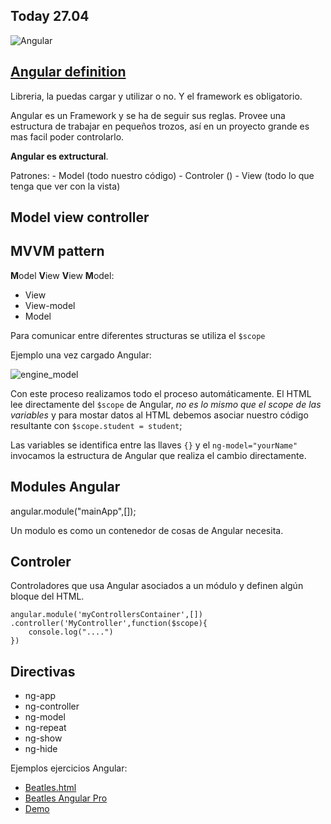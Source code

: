 ## Today 27.04 


![Angular](img/angular.png)

## [Angular definition](https://skylabcoders.github.io/bootcamp-abril2017/?full#angular)

Libreria, la puedas cargar y utilizar o no.
Y el framework es obligatorio.

Angular es un Framework y se ha de seguir sus reglas.
Provee una estructura de trabajar en pequeños trozos, así en un proyecto grande es mas facil poder controlarlo.

**Angular es extructural**.

Patrones:
    - Model (todo nuestro código)
    - Controler ()
    - View (todo lo que tenga que ver con la vista)

## Model view controller



## MVVM pattern

**M**odel **V**iew **V**iew **M**odel:

- View
- View-model
- Model

Para comunicar entre diferentes structuras se utiliza el ``$scope``

Ejemplo una vez cargado Angular:

![engine_model](img/ng_model.png)

Con este proceso realizamos todo el proceso automáticamente. El HTML lee directamente del ``$scope`` de Angular, *no es lo mismo que el scope de las variables* y para mostar datos al HTML debemos asociar nuestro código resultante con ``$scope.student = student``;

Las variables se identifica entre las llaves ``{}`` y el ``ng-model="yourName"`` invocamos la estructura de Angular que realiza el cambio directamente.

## Modules Angular

angular.module("mainApp",[]);

Un modulo es como un contenedor de cosas de Angular necesita.

## Controler

Controladores que usa Angular asociados a un módulo y definen algún bloque del HTML.
```
angular.module('myControllersContainer',[])
.controller('MyController',function($scope){
    console.log("....")
})
```

## Directivas

- ng-app
- ng-controller
- ng-model
- ng-repeat
- ng-show
- ng-hide


Ejemplos ejercicios Angular:

-  [Beatles.html](angular-demo-app/beatles.html)
-  [Beatles Angular Pro](angular-demo-app/beatles_angular_pro.html)
-  [Demo](angular-demo-app/index.html)
  





